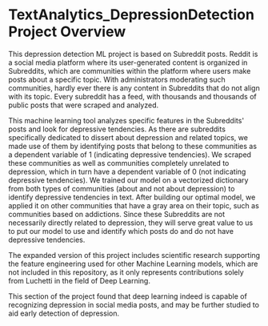 # TextAnalytics_DepressionDetection Project Overview
This depression detection ML project is based on Subreddit posts. Reddit is a social media platform where its user-generated content is organized in Subreddits, which are communities within the platform where users make posts about a specific topic. With administrators moderating such communities, hardly ever there is any content in Subreddits that do not align with its topic. Every subreddit has a feed, with thousands and thousands of public posts that were scraped and analyzed.

This machine learning tool analyzes specific features in the Subreddits' posts and look for depressive tendencies. As there are subreddits specifically dedicated to dissert about depression and related topics, we made use of them by identifying posts that belong to these communities as a dependent variable of 1 (indicating depressive tendencies). We scraped these communities as well as communities completely unrelated to depression, which in turn have a dependent variable of 0 (not indicating depressive tendencies). We trained our model on a vectorized dictionary from both types of communities (about and not about depression) to identify depressive tendencies in text. After building our optimal model, we applied it on other communities that have a gray area on their topic, such as communities based on addictions. Since these Subreddits are not necessarily directly related to depression, they will serve great value to us to put our model to use and identify which posts do and do not have depressive tendencies.

The expanded version of this project includes scientific research supporting the feature engineering used for other Machine Learning models, which are not included in this repository, as it only represents contributions solely from Luchetti in the field of Deep Learning.

This section of the project found that deep learning indeed is capable of recognizing depression in social media posts, and may be further studied to aid early detection of depression.
